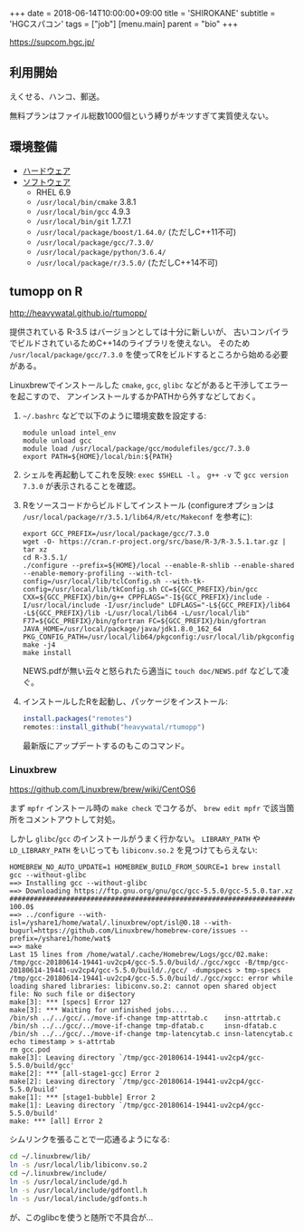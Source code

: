 +++
date = 2018-06-14T10:00:00+09:00
title = 'SHIROKANE'
subtitle = 'HGCスパコン'
tags = ["job"]
[menu.main]
  parent = "bio"
+++

https://supcom.hgc.jp/

## 利用開始

えくせる、ハンコ、郵送。

無料プランはファイル総数1000個という縛りがキツすぎて実質使えない。


## 環境整備

- [ハードウェア](https://supcom.hgc.jp/japanese/sys_const/system-main.html)
- [ソフトウェア](https://supcom.hgc.jp/internal/cgi/version_up_s3/select.cgi)
    - RHEL 6.9
    - `/usr/local/bin/cmake` 3.8.1
    - `/usr/local/bin/gcc` 4.9.3
    - `/usr/local/bin/git` 1.7.7.1
    - `/usr/local/package/boost/1.64.0/` (ただしC++11不可)
    - `/usr/local/package/gcc/7.3.0/`
    - `/usr/local/package/python/3.6.4/`
    - `/usr/local/package/r/3.5.0/` (ただしC++14不可)


## tumopp on R

http://heavywatal.github.io/rtumopp/

提供されている R-3.5 はバージョンとしては十分に新しいが、
古いコンパイラでビルドされているためC++14のライブラリを使えない。
そのため `/usr/local/package/gcc/7.3.0`
を使ってRをビルドするところから始める必要がある。

Linuxbrewでインストールした `cmake`, `gcc`, `glibc`
などがあると干渉してエラーを起こすので、
アンインストールするかPATHから外すなどしておく。

1.  `~/.bashrc` などで以下のように環境変数を設定する:
    ```
    module unload intel_env
    module unload gcc
    module load /usr/local/package/gcc/modulefiles/gcc/7.3.0
    export PATH=${HOME}/local/bin:${PATH}
    ```

1.  シェルを再起動してこれを反映: `exec $SHELL -l` 。
    `g++ -v` で `gcc version 7.3.0` が表示されることを確認。

1.  Rをソースコードからビルドしてインストール
    (configureオプションは `/usr/local/package/r/3.5.1/lib64/R/etc/Makeconf` を参考に):
    ```
    export GCC_PREFIX=/usr/local/package/gcc/7.3.0
    wget -O- https://cran.r-project.org/src/base/R-3/R-3.5.1.tar.gz | tar xz
    cd R-3.5.1/
    ./configure --prefix=${HOME}/local --enable-R-shlib --enable-shared --enable-memory-profiling --with-tcl-config=/usr/local/lib/tclConfig.sh --with-tk-config=/usr/local/lib/tkConfig.sh CC=${GCC_PREFIX}/bin/gcc CXX=${GCC_PREFIX}/bin/g++ CPPFLAGS="-I${GCC_PREFIX}/include -I/usr/local/include -I/usr/include" LDFLAGS="-L${GCC_PREFIX}/lib64 -L${GCC_PREFIX}/lib -L/usr/local/lib64 -L/usr/local/lib" F77=${GCC_PREFIX}/bin/gfortran FC=${GCC_PREFIX}/bin/gfortran JAVA_HOME=/usr/local/package/java/jdk1.8.0_162_64 PKG_CONFIG_PATH=/usr/local/lib64/pkgconfig:/usr/local/lib/pkgconfig:/usr/local/share/pkgconfig:/usr/lib64/pkgconfig:/usr/lib/pkgconfig:/usr/share/pkgconfig
    make -j4
    make install
    ```
    NEWS.pdfが無い云々と怒られたら適当に `touch doc/NEWS.pdf` などして凌ぐ。

1.  インストールしたRを起動し、パッケージをインストール:
    ```r
    install.packages("remotes")
    remotes::install_github("heavywatal/rtumopp")
    ```
    最新版にアップデートするのもこのコマンド。


### Linuxbrew

https://github.com/Linuxbrew/brew/wiki/CentOS6

まず `mpfr` インストール時の `make check` でコケるが、
`brew edit mpfr` で該当箇所をコメントアウトして対処。

しかし `glibc`/`gcc` のインストールがうまく行かない。
`LIBRARY_PATH` や `LD_LIBRARY_PATH` をいじっても
`libiconv.so.2` を見つけてもらえない:
```
HOMEBREW_NO_AUTO_UPDATE=1 HOMEBREW_BUILD_FROM_SOURCE=1 brew install gcc --without-glibc
==> Installing gcc --without-glibc
==> Downloading https://ftp.gnu.org/gnu/gcc/gcc-5.5.0/gcc-5.5.0.tar.xz
############################################################################################################################################################ 100.0$
==> ../configure --with-isl=/yshare1/home/watal/.linuxbrew/opt/isl@0.18 --with-bugurl=https://github.com/Linuxbrew/homebrew-core/issues --prefix=/yshare1/home/wat$
==> make
Last 15 lines from /home/watal/.cache/Homebrew/Logs/gcc/02.make:
/tmp/gcc-20180614-19441-uv2cp4/gcc-5.5.0/build/./gcc/xgcc -B/tmp/gcc-20180614-19441-uv2cp4/gcc-5.5.0/build/./gcc/ -dumpspecs > tmp-specs
/tmp/gcc-20180614-19441-uv2cp4/gcc-5.5.0/build/./gcc/xgcc: error while loading shared libraries: libiconv.so.2: cannot open shared object file: No such file or di$ectory
make[3]: *** [specs] Error 127
make[3]: *** Waiting for unfinished jobs....
/bin/sh ../../gcc/../move-if-change tmp-attrtab.c    insn-attrtab.c
/bin/sh ../../gcc/../move-if-change tmp-dfatab.c     insn-dfatab.c
/bin/sh ../../gcc/../move-if-change tmp-latencytab.c insn-latencytab.c
echo timestamp > s-attrtab
rm gcc.pod
make[3]: Leaving directory `/tmp/gcc-20180614-19441-uv2cp4/gcc-5.5.0/build/gcc'
make[2]: *** [all-stage1-gcc] Error 2
make[2]: Leaving directory `/tmp/gcc-20180614-19441-uv2cp4/gcc-5.5.0/build'
make[1]: *** [stage1-bubble] Error 2
make[1]: Leaving directory `/tmp/gcc-20180614-19441-uv2cp4/gcc-5.5.0/build'
make: *** [all] Error 2
```

シムリンクを張ることで一応通るようになる:
```sh
cd ~/.linuxbrew/lib/
ln -s /usr/local/lib/libiconv.so.2
cd ~/.linuxbrew/include/
ln -s /usr/local/include/gd.h
ln -s /usr/local/include/gdfontl.h
ln -s /usr/local/include/gdfonts.h
```

が、このglibcを使うと随所で不具合が...

